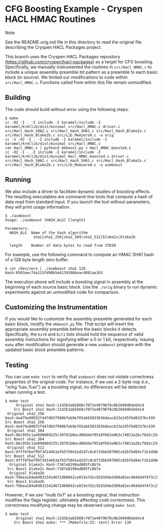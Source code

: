 # CFG Boosting Example - Cryspen HACL HMAC Routines

> [!NOTE]
> See the README.orig.md file in this directory to read the original file describing the Cryspen HACL Packages project.

This branch uses the Cryspen HACL Packages repository (https://github.com/cryspen/hacl-packages) as a target for CFG boosting.
Specifically, we manually instrumented the routines in `src/Hacl_HMAC.c` to include a unique assembly preamble bit pattern as a preamble to each basic block (in source).
We limited our modifications to code within `src/Hacl_HMAC.c`.
Functions called from within this file remain unmodified.

## Building

The code should build without error using the following steps.

```
$ make
cc -O2 -I . -I include -I karamel/include -I karamel/krmllib/dist/minimal src/Hacl_HMAC.c driver.c src/Hacl_Hash_SHA2.c src/Hacl_Hash_SHA1.c src/Hacl_Hash_Blake2s.c src/Hacl_Hash_Blake2b.c src/Lib_Memzero0.c -o orig
cc -S -O2 -I . -I include -I karamel/include -I karamel/krmllib/dist/minimal src/Hacl_HMAC.c
cat Hacl_HMAC.s | python3 mkboost.py > Hacl_HMAC.boosted.s
cc -O2 -I . -I include -I karamel/include -I karamel/krmllib/dist/minimal Hacl_HMAC.boosted.s driver.c src/Hacl_Hash_SHA2.c src/Hacl_Hash_SHA1.c src/Hacl_Hash_Blake2s.c src/Hacl_Hash_Blake2b.c src/Lib_Memzero0.c -o asmboost
```

## Running

We also include a driver to facilitate dynamic studies of boosting effects.
The resulting executables are command-line tools that compute a hash of data read from standard input.
If you launch the tool without parameters, they will print usage information.

```
$ ./asmboost
Usage: ./asmboost [HASH_ALG] [length]

Parameters:
  HASH_ALG  Name of the hash algorithm
             sha1|sha2_256|sha2_384|sha2_512|blake2s|blake2b

  length    Number of data bytes to read from STDIN

```

For example, use the following command to compute an HMAC SHA1 hash of a 128 byte length zero buffer.

```
$ cat /dev/zero | ./asmboost sha1 128
Hash:0503eec74a215fd90b5e613930bbeacd891ae163
```

The execution above will include a boosting signal in assembly at the beginning of each source basic block.
Use the `./orig` binary to run dynamic experiments against an unmodified code for comparison.

## Customizing the Instrumentation

If you would like to customize the assembly preamble generated for each basic block, modify the `mkboost.py` file.
That script will insert the appropriate assembly preamble before the basic blocks it detects.
Specifically, the `bit0` and `bit1` lists should hold the sequence of valid assembly instructions for signifying either a 0 or 1 bit, respectively.
Issuing `make` after modification should generate a new `asmboost` program with the updated basic block preamble patterns.

## Testing

You can use `make test` to verify that `asmboost` does not violate correctness properties of the original code.
For instance, if we use a 2-byte nop (i.e., "xchg %ax,%ax") as a boosting signal, no differences will be detected when running a test.

```
$ make test
     Original sha1 Hash:11d3b3a82660cf071e40796f8c0b2049d6de64cd
    Src Boost sha1 Hash:11d3b3a82660cf071e40796f8c0b2049d6de64cd
 Original sha2_256 Hash:4e479a90932f447db5f998bfeb9e703ab65833b56deac623e2d5fbd83376c439
Src Boost sha2_256 Hash:4e479a90932f447db5f998bfeb9e703ab65833b56deac623e2d5fbd83376c439
 Original sha2_384 Hash:86c959c1ae098069225c38781b0acd86ddef0510f662e063c74813a2bcf6d2c2543dd4f613a54ebb60af6c7b7c7c2585
Src Boost sha2_384 Hash:86c959c1ae098069225c38781b0acd86ddef0510f662e063c74813a2bcf6d2c2543dd4f613a54ebb60af6c7b7c7c2585
 Original sha2_512 Hash:9fff6fbef99f3d144b3afb5f5041ed2d7c8c6f33bb507805c82bfbd84cf1b1dd8e4d7fc7df15149219d601a0cb794d1935f63c19f428c6ac675a0b376718da8f
Src Boost sha2_512 Hash:9fff6fbef99f3d144b3afb5f5041ed2d7c8c6f33bb507805c82bfbd84cf1b1dd8e4d7fc7df15149219d601a0cb794d1935f63c19f428c6ac675a0b376718da8f
  Original blake2s Hash:f387e8299ad805fc8b7a
 Src Boost blake2s Hash:f387e8299ad805fc8b7a
  Original blake2b Hash:f6bea184a0d8315414672d08842ce815e7d1c92d169ed308a02ec404dd4f4f3c231d3476a2efe1cc37798bdd07104744a482915e54370102632b9aa1
 Src Boost blake2b Hash:f6bea184a0d8315414672d08842ce815e7d1c92d169ed308a02ec404dd4f4f3c231d3476a2efe1cc37798bdd07104744a482915e54370102632b9aa1
```

However, if we use "mulb 0x1" as a boosting signal, that instruction modifies the flags register, ultimately affecting code correctness.
This correctness modifying change may be observed using `make test`.

```
$ make test
     Original sha1 Hash:11d3b3a82660cf071e40796f8c0b2049d6de64cd
    Src Boost sha1 make: *** [Makefile:25: test] Error 139
```
